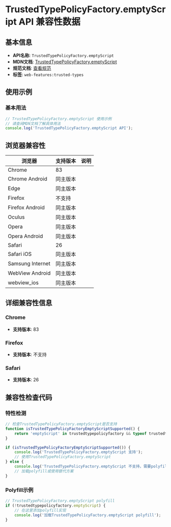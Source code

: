 # TrustedTypePolicyFactory.emptyScript API 兼容性数据

## 基本信息

- **API名称**: `TrustedTypePolicyFactory.emptyScript`
- **MDN文档**: [TrustedTypePolicyFactory.emptyScript](https://developer.mozilla.org/docs/Web/API/TrustedTypePolicyFactory/emptyScript)
- **规范文档**: [查看规范](https://w3c.github.io/trusted-types/dist/spec/#dom-trustedtypepolicyfactory-emptyscript)
- **标签**: `web-features:trusted-types`

## 使用示例

### 基本用法

```javascript
// TrustedTypePolicyFactory.emptyScript 使用示例
// 请查阅MDN文档了解具体用法
console.log('TrustedTypePolicyFactory.emptyScript API');
```

## 浏览器兼容性

| 浏览器 | 支持版本 | 说明 |
|--------|----------|------|
| Chrome | 83 |  |
| Chrome Android | 同主版本 |  |
| Edge | 同主版本 |  |
| Firefox | 不支持 |  |
| Firefox Android | 同主版本 |  |
| Oculus | 同主版本 |  |
| Opera | 同主版本 |  |
| Opera Android | 同主版本 |  |
| Safari | 26 |  |
| Safari iOS | 同主版本 |  |
| Samsung Internet | 同主版本 |  |
| WebView Android | 同主版本 |  |
| webview_ios | 同主版本 |  |

## 详细兼容性信息

### Chrome

- **支持版本**: 83

### Firefox

- **支持版本**: 不支持

### Safari

- **支持版本**: 26

## 兼容性检查代码

### 特性检测

```javascript
// 检查TrustedTypePolicyFactory.emptyScript是否支持
function isTrustedTypePolicyFactoryEmptyScriptSupported() {
    return 'emptyScript' in trustedtypepolicyfactory && typeof trustedtypepolicyfactory.emptyScript === 'function';
}

if (isTrustedTypePolicyFactoryEmptyScriptSupported()) {
    console.log('TrustedTypePolicyFactory.emptyScript 支持');
    // 使用TrustedTypePolicyFactory.emptyScript
} else {
    console.log('TrustedTypePolicyFactory.emptyScript 不支持，需要polyfill');
    // 加载polyfill或使用替代方案
}
```

### Polyfill示例

```javascript
// TrustedTypePolicyFactory.emptyScript polyfill
if (!trustedtypepolicyfactory.emptyScript) {
    // 在这里添加polyfill实现
    console.log('加载TrustedTypePolicyFactory.emptyScript polyfill');
}
```

